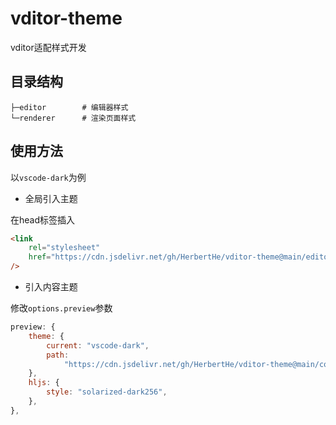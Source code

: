 # vditor-theme

vditor适配样式开发

## 目录结构

```text
├─editor        # 编辑器样式
└─renderer      # 渲染页面样式
```

## 使用方法

以`vscode-dark`为例

- 全局引入主题

在head标签插入

```html
<link
    rel="stylesheet"
    href="https://cdn.jsdelivr.net/gh/HerbertHe/vditor-theme@main/editor/vscode-dark.css"
/>
```

- 引入内容主题

修改`options.preview`参数

```js
preview: {
    theme: {
        current: "vscode-dark",
        path:
            "https://cdn.jsdelivr.net/gh/HerbertHe/vditor-theme@main/content-theme",
    },
    hljs: {
        style: "solarized-dark256",
    },
},
```
